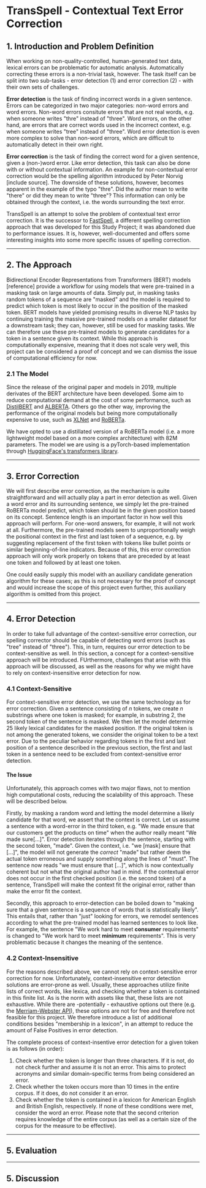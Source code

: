 # TransSpell - Contextual Text Error Correction
## 1. Introduction and Problem Definition
When working on non-quality-controlled, human-generated text data, lexical errors can be problematic for automatic analysis.
Automatically correcting these errors is a non-trivial task, however. 
The task itself can be split into two sub-tasks - error detection (1) and error correction (2) - with their own sets of challenges.

**Error detection** is the task of finding incorrect words in a given sentence.
Errors can be categorized in two major categories: non-word errors and word errors.
Non-word errors consitute errors that are not real words, e.g. when someone writes "thre" instead of "three".
Word errors, on the other hand, are errors that are correct words used in the incorrect context, e.g. when someone writes "tree" instead of "three".
Word error detection is even more complex to solve than non-word errors, which are difficult to automatically detect in their own right.

**Error correction** is the task of finding the correct word for a given sentence, given a (non-)word error.
Like error detection, this task can also be done with or without contextual information.
An example for non-contextual error correction would be the spelling algorithm introduced by Peter Norvig [include source].
The downside of these solutions, however, becomes apparent in the example of the typo "thre".
Did the author mean to write "there" or did they mean to write "three"? 
This information can only be obtained through the context, i.e. the words surrounding the text error.

TransSpell is an attempt to solve the problem of contextual text error correction.
It is the successor to [FastSpell](https://github.com/Broconuts/FastSpell/), a different spelling correction approach that was developed for this Study Project; it was abandoned due to performance issues.
It is, however, well-documented and offers some interesting insights into some more specific issues of spelling correction.

---
## 2. The Approach
Bidirectional Encoder Representations from Transformers (BERT) models [reference] provide a workflow for using models that were pre-trained in a masking task on large amounts of data.
Simply put, in masking tasks random tokens of a sequence are "masked" and the model is required to predict which token is most likely to occur in the position of the masked token.
BERT models have yielded promising results in diverse NLP tasks by continuing training the massive pre-trained models on a smaller dataset for a downstream task;
they can, however, still be used for masking tasks.
We can therefore use these pre-trained models to generate candidates for a token in a sentence given its context.
While this approach is computationally expensive, meaning that it does not scale very well, this project can be considered a proof of concept and we can dismiss the issue of computational efficiency for now.

### 2.1 The Model
Since the release of the original paper and models in 2019, multiple derivates of the BERT architecture have been developed.
Some aim to reduce computational demand at the cost of some performance, such as [DistilBERT](https://arxiv.org/abs/1910.01108) and [ALBERTA](https://arxiv.org/abs/1909.11942).
Others go the other way, improving the performance of the original models but being more computationally expensive to use, such as [XLNet](https://arxiv.org/abs/1906.08237) and [RoBERTa](https://arxiv.org/abs/1907.11692).

We have opted to use a distillated version of a RoBERTa model (i.e. a more lightweight model based on a more complex architecture) with 82M parameters.
The model we are using is a pyTorch-based implementation through [HuggingFace's transformers library](https://huggingface.co/transformers/).

---
## 3. Error Correction
We will first describe error correction, as the mechanism is quite straightforward and will actually play a part in error detection as well.
Given a word error and its surrounding sentence, we simply let the pre-trained RoBERTa model predict, which token should be in the given position based on its concept.
Sentence length is an important factor in how well this approach will perform. For one-word answers, for example, it will not work at all.
Furthermore, the pre-trained models seem to unproportionally weigh the positional context in the first and last token of a sequence, e.g. by suggesting replacement of the first token with tokens like bullet points or similar beginning-of-line indicators.
Because of this, this error correction approach will only work properly on tokens that are preceded by at least one token and followed by at least one token.

One could easily supply this model with an auxiliary candidate generation algorithm for these cases; 
as this is not necessary for the proof of concept and would increase the scope of this project even further, this auxiliary algorithm is omitted from this project.

---
## 4. Error Detection
In order to take full advantage of the context-sensitive error correction, our spelling corrector should be capable of detecting word errors (such as "tree" instead of "three").
This, in turn, requires our error detection to be context-sensitive as well.
In this section, a concept for a context-sensitive approach will be introduced.
FUrthermore, challenges that arise with this approach will be discussed, as well as the reasons for why we might have to rely on context-insensitive error detection for now.
### 4.1 Context-Sensitive
For context-sensitive error detection, we use the same technology as for error correction.
Given a sentence consisting of *n* tokens, we create *n* substrings where one token is masked; for example, in substring 2, the second token of the sentence is masked.
We then let the model determine 25 likely lexical candidates for the masked position.
If the original token is not among the generated tokens, we consider the original token to be a text error.
Due to the peculiar behavior regarding tokens in the first and last position of a sentence described in the previous section, the first and last token in a sentence need to be excluded from context-sensitive error detection.

#### The Issue
Unfortunately, this approach comes with two major flaws, not to mention high computational costs, reducing the scalability of this approach.
These will be described below.

Firstly, by masking a random word and letting the model determine a likely candidate for that word, we assert that the context is correct.
Let us assume a sentence with a word-error in the third token, e.g. "We made ensure that our customers get the products on time" when the author really meant "We made sure[...]".
Error detection iterates through the sentence, starting with the second token, "made". Given the context, i.e. "we [mask] ensure that [...]", the model will not generate the *correct* "made" but rather deem the actual token erroneous and supply something along the lines of "must".
The sentence now reads "we must ensure that [...]", which is now contextually coherent but not what the original author had in mind.
If the contextual error does not occur in the first checked position (i.e. the second token) of a sentence, TransSpell will make the context fit the original error, rather than make the error fit the context.

Secondly, this approach to error-detection can be boiled down to "making sure that a given sentence is a sequence of words that is statistically likely".
This entails that, rather than "just" looking for errors, we remodel sentences according to what the pre-trained model has learned sentences to look like.
For example, the sentence "We work hard to meet **consumer** requirements" is changed to "We work hard to meet **minimum** requirements". 
This is very problematic because it changes the meaning of the sentence.

### 4.2 Context-Insensitive
For the reasons described above, we cannot rely on context-sensitive error correction for now.
Unfortunately, context-insensitive error detection solutions are error-prone as well.
Usually, these approaches utilize finite lists of correct words, like lexica, and checking whether a token is contained in this finite list.
As is the norm with assets like that, these lists are not exhaustive. While there are -potentially - exhaustive options out there (e.g. the [Merriam-Webster API](https://dictionaryapi.com/)), these options are not for free and therefore not feasible for this project.
We therefore introduce a list of additional conditions besides "membership in a lexicon", in an attempt to reduce the amount of False Positives in error detection.

The complete process of context-insentive error detection for a given token is as follows (in order):
1. Check whether the token is longer than three characters. If it is not, do not check further and assume it is not an error. This aims to protect acronyms and similar domain-specific terms from being considered an error.
2. Check whether the token occurs more than 10 times in the entire corpus. If it does, do not consider it an error.
3. Check whether the token is contained in a lexicon for American English and British English, respectively.
If none of these conditions were met, consider the word an error. 
Please note that the second criterion requires knowledge of the entire corpus (as well as a certain size of the corpus for the measure to be effective).

---
## 5. Evaluation

---
## 5. Discussion